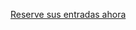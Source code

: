 [Reserve sus entradas ahora](https://amicicannis1.ddock.gives/?givingPageId=e2d53e73-039f-4b81-acf7-5632a0c753e4)